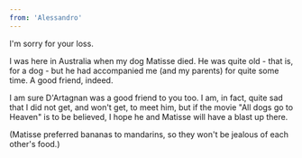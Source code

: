 ```yaml
---
from: 'Alessandro'
---
```


I'm sorry for your loss.

I was here in Australia when my dog Matisse died. He was quite old - that is, for a dog - but he had accompanied me (and my parents) for quite some time. A good friend, indeed.

I am sure D'Artagnan was a good friend to you too. I am, in fact, quite sad that I did not get, and won't get, to meet him, but if the movie "All dogs go to Heaven" is to be believed, I hope he and Matisse will have a blast up there.

(Matisse preferred bananas to mandarins, so they won't be jealous of each other's food.) 